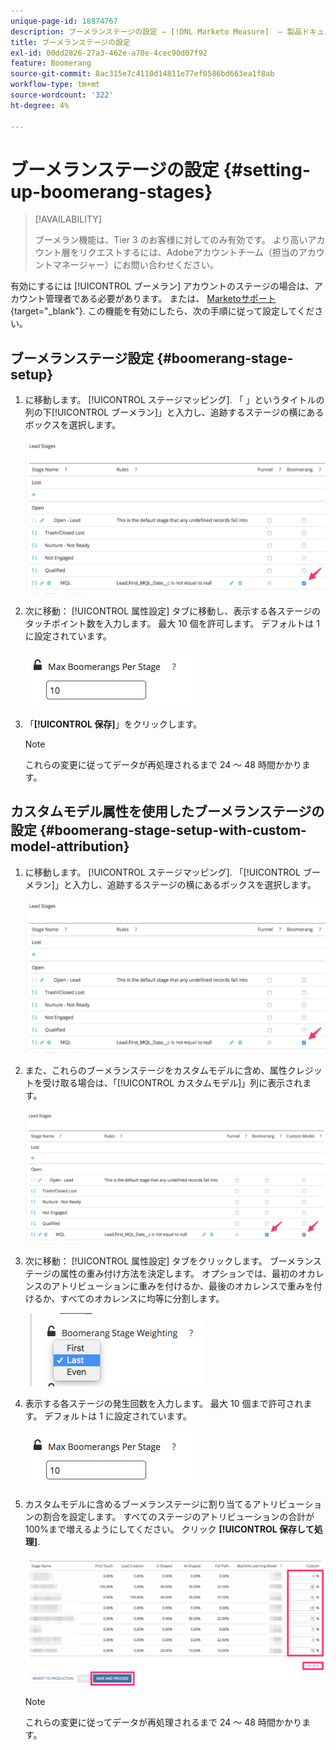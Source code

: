 ```yaml
---
unique-page-id: 18874767
description: ブーメランステージの設定 — [!DNL Marketo Measure]  — 製品ドキュメント
title: ブーメランステージの設定
exl-id: 00dd2826-27a3-462e-a70e-4cec90d07f92
feature: Boomerang
source-git-commit: 8ac315e7c4110d14811e77ef0586bd663ea1f8ab
workflow-type: tm+mt
source-wordcount: '322'
ht-degree: 4%

---
```


# ブーメランステージの設定  {#setting-up-boomerang-stages}

>[!AVAILABILITY]
>
>ブーメラン機能は、Tier 3 のお客様に対してのみ有効です。 より高いアカウント層をリクエストするには、Adobeアカウントチーム（担当のアカウントマネージャー）にお問い合わせください。

有効にするには [!UICONTROL ブーメラン] アカウントのステージの場合は、アカウント管理者である必要があります。 または、 [Marketoサポート](https://nation.marketo.com/t5/support/ct-p/Support){target="_blank"}. この機能を有効にしたら、次の手順に従って設定してください。

## ブーメランステージ設定 {#boomerang-stage-setup}

1. に移動します。 [!UICONTROL ステージマッピング]. 「 」というタイトルの列の下[!UICONTROL ブーメラン]」と入力し、追跡するステージの横にあるボックスを選択します。

   ![](assets/1-2.png)

1. 次に移動： [!UICONTROL 属性設定] タブに移動し、表示する各ステージのタッチポイント数を入力します。 最大 10 個を許可します。 デフォルトは 1 に設定されています。

   ![](assets/2-2.png)

1. 「**[!UICONTROL 保存]**」をクリックします。

   >[!NOTE]
   >
   >これらの変更に従ってデータが再処理されるまで 24 ～ 48 時間かかります。

## カスタムモデル属性を使用したブーメランステージの設定 {#boomerang-stage-setup-with-custom-model-attribution}

1. に移動します。 [!UICONTROL ステージマッピング]. 「[!UICONTROL ブーメラン]」と入力し、追跡するステージの横にあるボックスを選択します。

   ![](assets/3-1.png)

1. また、これらのブーメランステージをカスタムモデルに含め、属性クレジットを受け取る場合は、「[!UICONTROL カスタムモデル]」列に表示されます。

   ![](assets/4-1.png)

1. 次に移動： [!UICONTROL 属性設定] タブをクリックします。 ブーメランステージの属性の重み付け方法を決定します。 オプションでは、最初のオカレンスのアトリビューションに重みを付けるか、最後のオカレンスで重みを付けるか、すべてのオカレンスに均等に分割します。

   ![](assets/5-1.png)

1. 表示する各ステージの発生回数を入力します。 最大 10 個まで許可されます。 デフォルトは 1 に設定されています。

   ![](assets/6-1.png)

1. カスタムモデルに含めるブーメランステージに割り当てるアトリビューションの割合を設定します。 すべてのステージのアトリビューションの合計が 100%まで増えるようにしてください。 クリック **[!UICONTROL 保存して処理]**.

   ![](assets/7-1.png)

   >[!NOTE]
   >
   >これらの変更に従ってデータが再処理されるまで 24 ～ 48 時間かかります。
